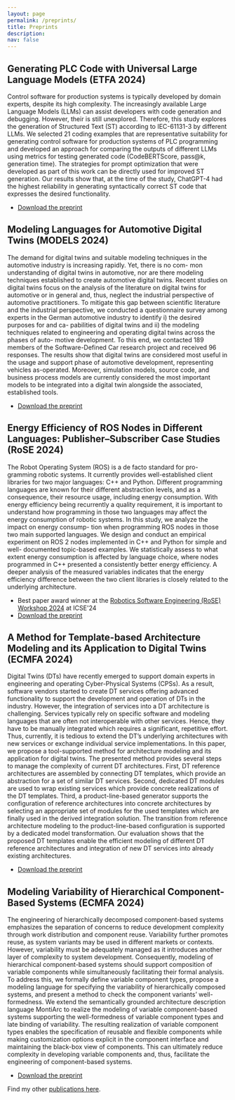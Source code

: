```yaml
---
layout: page
permalink: /preprints/
title: Preprints
description: 
nav: false
---
```


## Generating PLC Code with Universal Large Language Models (ETFA 2024)

Control software for production systems is typically developed by domain experts, despite its high complexity. The increasingly available Large Language Models (LLMs) can assist developers with code generation and debugging. However, their is still unexplored. Therefore, this study explores the generation of Structured Text (ST) according to IEC-61131-3 by different LLMs. We selected 21 coding examples that are representative suitability for generating control software for production systems of PLC programming and developed an approach for comparing the outputs of different LLMs using metrics for testing generated code (CodeBERTScore, pass@k, generation time). The strategies for prompt optimization that were developed as part of this work can be directly used for improved ST generation. Our results show that, at the time of the study, ChatGPT-4 had the highest reliability in generating syntactically correct ST code that expresses the desired functionality.

- [Download the preprint](https://github.com/awortmann/awortmann.github.io/raw/master/downloads/preprints/Generating_PLC_Code_with_Universal_Large_Language_Models.pdf)

## Modeling Languages for Automotive Digital Twins (MODELS 2024)

The demand for digital twins and suitable modeling techniques in the automotive industry is increasing rapidly. Yet, there is no com- mon understanding of digital twins in automotive, nor are there modeling techniques established to create automotive digital twins. Recent studies on digital twins focus on the analysis of the literature on digital twins for automotive or in general and, thus, neglect the industrial perspective of automotive practitioners. To mitigate this gap between scientific literature and the industrial perspective, we conducted a questionnaire survey among experts in the German automotive industry to identify i) the desired purposes for and ca- pabilities of digital twins and ii) the modeling techniques related to engineering and operating digital twins across the phases of auto- motive development. To this end, we contacted 189 members of the Software-Defined Car research project and received 96 responses. The results show that digital twins are considered most useful in the usage and support phase of automotive development, representing vehicles as-operated. Moreover, simulation models, source code, and business process models are currently considered the most important models to be integrated into a digital twin alongside the associated, established tools.

- [Download the preprint](https://github.com/awortmann/awortmann.github.io/raw/master/downloads/preprints/Modeling_Languages_for_Automotive_Digital_Twins.pdf)


## Energy Efficiency of ROS Nodes in Different Languages: Publisher–Subscriber Case Studies (RoSE 2024)

The Robot Operating System (ROS) is a de facto standard for pro- gramming robotic systems. It currently provides well-established client libraries for two major languages: C++ and Python. Different programming languages are known for their different abstraction levels, and as a consequence, their resource usage, including energy consumption. With energy efficiency being recurrently a quality requirement, it is important to understand how programming in those two languages may affect the energy consumption of robotic systems. In this study, we analyze the impact on energy consump- tion when programming ROS nodes in those two main supported languages. We design and conduct an empirical experiment on ROS 2 nodes implemented in C++ and Python for simple and well- documented topic-based examples. We statistically assess to what extent energy consumption is affected by language choice, where nodes programmed in C++ presented a consistently better energy efficiency. A deeper analysis of the measured variables indicates that the energy efficiency difference between the two client libraries is closely related to the underlying architecture.

- Best paper award winner at the [Robotics Software Engineering (RoSE) Workshop 2024](https://rose-workshops.github.io/rose2024/) at ICSE'24
- [Download the preprint](https://github.com/awortmann/awortmann.github.io/raw/master/downloads/preprints/Energy_Efficiency_of_ROS_Nodes_in_Different_Languages_-_Publisher-Subscriber_Case_Studies.pdf)


## A Method for Template-based Architecture Modeling and its Application to Digital Twins (ECMFA 2024)

Digital Twins (DTs) have recently emerged to support domain experts in engineering and operating Cyber-Physical Systems (CPSs). As a result, software vendors started to create DT services offering advanced functionality to support the development and operation of DTs in the industry. However, the integration of services into a DT architecture is challenging. Services typically rely on specific software and modeling languages that are often not interoperable with other services. Hence, they have to be manually integrated which requires a significant, repetitive effort. Thus, currently, it is tedious to extend the DT’s underlying architectures with new services or exchange individual service implementations. In this paper, we propose a tool-supported method for architecture modeling and its application for digital twins. The presented method provides several steps to manage the complexity of current DT architectures. First, DT reference architectures are assembled by connecting DT templates, which provide an abstraction for a set of similar DT services. Second, dedicated DT modules are used to wrap existing services which provide concrete realizations of the DT templates. Third, a product-line-based generator supports the configuration of reference architectures into concrete architectures by selecting an appropriate set of modules for the used templates which are finally used in the derived integration solution. The transition from reference architecture modeling to the product-line-based configuration is supported by a dedicated model transformation. Our evaluation shows that the proposed DT templates enable the efficient modeling of different DT reference architectures and integration of new DT services into already existing architectures.

- [Download the preprint](https://github.com/awortmann/awortmann.github.io/raw/master/downloads/preprints/A_Method_for_Template-based_Architecture_Modeling_and_its_Application_to_Digital_Twins.pdf)


## Modeling Variability of Hierarchical Component-Based Systems (ECMFA 2024)

The engineering of hierarchically decomposed component-based systems emphasizes the separation of concerns to reduce development complexity through work distribution and component reuse. Variability further promotes reuse, as system variants may be used in different markets or contexts. However, variability must be adequately managed as it introduces another layer of complexity to system development. Consequently, modeling of hierarchical component-based systems should support composition of variable components while simultaneously facilitating their formal analysis. To address this, we formally define variable component types, propose a modeling language for specifying the variability of hierarchically composed systems, and present a method to check the component variants’ well-formedness. We extend the semantically grounded architecture description language MontiArc to realize the modeling of variable component-based systems supporting the well-formedness of variable component types and late binding of variability. The resulting realization of variable component types enables the specification of reusable and flexible components while making customization options explicit in the component interface and maintaining the black-box view of components. This can ultimately reduce complexity in developing variable components and, thus, facilitate the engineering of component-based systems.

- [Download the preprint](https://github.com/awortmann/awortmann.github.io/raw/master/downloads/preprints/Modeling_Variability_of_Hierarchical_Component-Based_Systems.pdf)

Find my other [publications here](https://awortmann.github.io/publications/).